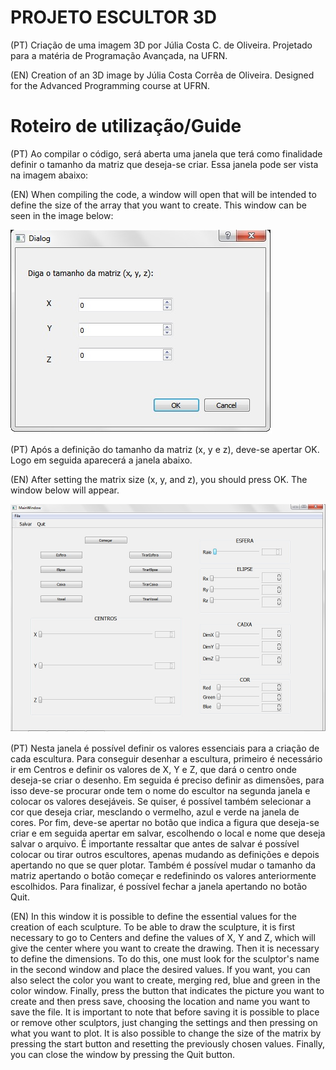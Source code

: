 # PROJETO ESCULTOR 3D
(PT) Criação de uma imagem 3D por Júlia Costa C. de Oliveira. Projetado para a matéria de Programação Avançada, na UFRN.

(EN) Creation of an 3D image by Júlia Costa Corrêa de Oliveira. Designed for the Advanced Programming course at UFRN.

# Roteiro de utilização/Guide

(PT) Ao compilar o código, será aberta uma janela que terá como finalidade definir o tamanho da matriz que deseja-se criar. 
Essa janela pode ser vista na imagem abaixo:

(EN) When compiling the code, a window will open that will be intended to define the size of the array that you want to create. 
This window can be seen in the image below:

![Janela de definição do tamanho da matriz](https://github.com/juliacoliveira/Projeto/blob/master/Imagens/Janela1.jpg)

(PT) Após a definição do tamanho da matriz (x, y e z), deve-se apertar OK. Logo em seguida aparecerá a janela abaixo.

(EN) After setting the matrix size (x, y, and z), you should press OK. The window below will appear.

![Janela geral](https://github.com/juliacoliveira/Projeto/blob/master/Imagens/Janela%202.jpg)

(PT) Nesta janela é possível definir os valores essenciais para a criação de cada escultura. 
Para conseguir desenhar a escultura, primeiro é necessário ir em Centros e definir os valores de X, Y e Z, que dará o centro onde deseja-se criar o desenho.
Em seguida é preciso definir as dimensões, para isso deve-se procurar onde tem o nome do escultor na segunda janela e colocar os valores desejáveis.
Se quiser, é possível também selecionar a cor que deseja criar, mesclando o vermelho, azul e verde na janela de cores. Por fim, deve-se apertar no botão que indica a figura que deseja-se criar e em seguida apertar em salvar, escolhendo o local e nome que deseja salvar o arquivo. 
É importante ressaltar que antes de salvar é possível colocar ou tirar outros escultores, apenas mudando as definições e depois apertando no que se quer plotar. Também é possível mudar o tamanho da matriz apertando o botão começar e redefinindo os valores anteriormente escolhidos.  Para finalizar, é possível fechar a janela apertando no botão Quit. 

(EN) In this window it is possible to define the essential values for the creation of each sculpture.
To be able to draw the sculpture, it is first necessary to go to Centers and define the values of X, Y and Z, which will give the center where you want to create the drawing.
Then it is necessary to define the dimensions. To do this, one must look for the sculptor's name in the second window and place the desired values.
If you want, you can also select the color you want to create, merging red, blue and green in the color window. Finally, press the button that indicates the picture you want to create and then press save, choosing the location and name you want to save the file.
It is important to note that before saving it is possible to place or remove other sculptors, just changing the settings and then pressing on what you want to plot. It is also possible to change the size of the matrix by pressing the start button and resetting the previously chosen values. Finally, you can close the window by pressing the Quit button. 

